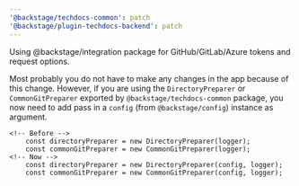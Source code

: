 ```yaml
---
'@backstage/techdocs-common': patch
'@backstage/plugin-techdocs-backend': patch
---
```


Using @backstage/integration package for GitHub/GitLab/Azure tokens and request options.

Most probably you do not have to make any changes in the app because of this change.
However, if you are using the `DirectoryPreparer` or `CommonGitPreparer` exported by
`@backstage/techdocs-common` package, you now need to add pass in a `config` (from `@backstage/config`)
instance as argument.

```
<!-- Before -->
    const directoryPreparer = new DirectoryPreparer(logger);
    const commonGitPreparer = new CommonGitPreparer(logger);
<!-- Now -->
    const directoryPreparer = new DirectoryPreparer(config, logger);
    const commonGitPreparer = new CommonGitPreparer(config, logger);
```
